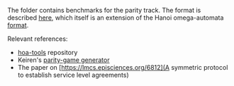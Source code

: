 The folder contains benchmarks for the parity track.
The format is described [here](https://arxiv.org/pdf/1912.05793.pdf),
which itself is an extension of the Hanoi omega-automata [format](https://adl.github.io/hoaf/index.html).

Relevant references:
- [hoa-tools](https://github.com/gaperez64/hoa-tools) repository
- Keiren's [parity-game
  generator](https://github.com/jkeiren/paritygame-generator)
- The paper on [https://lmcs.episciences.org/6812](A symmetric protocol to establish service level agreements)
